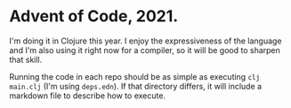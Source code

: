 # Advent of Code, 2021.

I'm doing it in Clojure this year. I enjoy the expressiveness of the
language and I'm also using it right now for a compiler, so it will be
good to sharpen that skill.

Running the code in each repo should be as simple as executing `clj main.clj`
(I'm using `deps.edn`). If that directory differs, it will include a
markdown file to describe how to execute.

